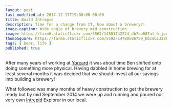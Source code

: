 ```yaml
---
layout: post
last_modified_at: 2017-12-17T19:00:00-00:00
title: Build Intrepid
description: Time for a change from IT, how about a brewery?!
image-caption: Wide angle of brewery mid construction
image: https://farm6.staticflickr.com/5562/14501742224_db7cb687af_h.jpg
thumbSquare: https://farm6.staticflickr.com/5592/14780586759_bbcd61328b_q.jpg
tags: [ beer, life ]
published: true
---
```


After many years of working at [Yorcard](http://www.yorcard.co.uk) it was about time Ben shifted onto doing something more physical. 
Having dabbled in home brewing for at least several months it was decided that we should invest all our savings into building a brewery! 

What followed was many months of heavy construction to get the brewery ready but by mid September 2014 we were up and running and poured our very own [Intrepid](https://twitter.com/Intrepidbrewing)
Explorer in our local.